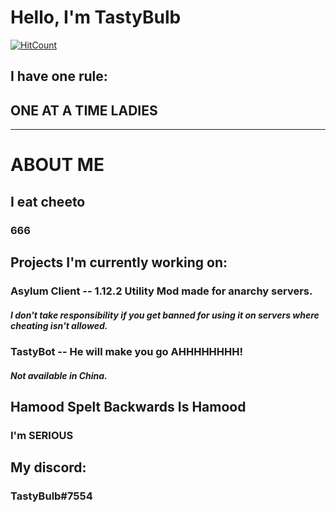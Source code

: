 # Hello, I'm TastyBulb

[![HitCount](https://views.whatilearened.today/views/github/TastyBulb/TastyBulb.svg)](https://github.com/TastyBulb/TastyBulb)

## I have one rule:
## ONE AT A TIME LADIES

---
# ABOUT ME

## I eat cheeto
### 666

## Projects I'm currently working on:
### Asylum Client -- 1.12.2 Utility Mod made for anarchy servers.
##### I don't take responsibility if you get banned for using it on servers where cheating isn't allowed.

### TastyBot -- He will make you go AHHHHHHHH!
##### Not available in China.

## Hamood Spelt Backwards Is Hamood
### I'm SERIOUS

## My discord:
### TastyBulb#7554
